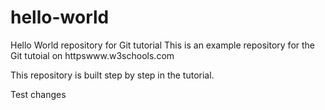 # hello-world
Hello World repository for Git tutorial
This is an example repository for the Git tutoial on httpswww.w3schools.com

This repository is built step by step in the tutorial.

Test changes
